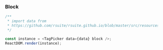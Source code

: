 ### Block

<!--start-code-->

```js
/**
 * import data from
 * https://github.com/rsuite/rsuite.github.io/blob/master/src/resources/data/users.js
 */

const instance = <TagPicker data={data} block />;
ReactDOM.render(instance);
```

<!--end-code-->
